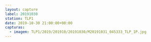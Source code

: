 ```yaml
---
layout: capture
label: 20191030
station: TLP1
date: 2019-10-30 21:00:00+00:00
capturas:
  - imagem: TLP1/2019/201910/20191030/M20191031_045333_TLP_1P.jpg
---
```

